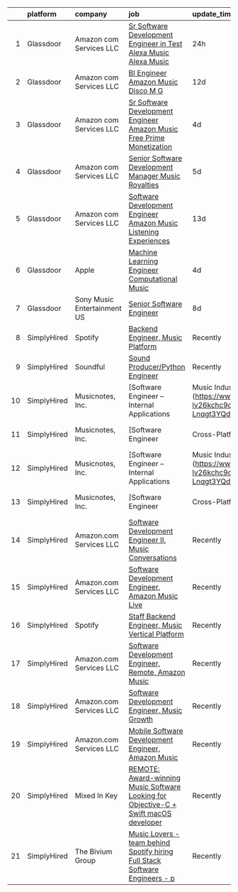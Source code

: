

|    | platform    | company                     | job                                                                                                                                                                                                                                                                                                                                         | update_time   | location                |
|---:|:------------|:----------------------------|:--------------------------------------------------------------------------------------------------------------------------------------------------------------------------------------------------------------------------------------------------------------------------------------------------------------------------------------------|:--------------|:------------------------|
|  1 | Glassdoor   | Amazon com Services LLC     | [Sr  Software Development Engineer in Test  Alexa Music  Alexa Music](https://www.glassdoor.com/partner/jobListing.htm?pos=102&ao=1136043&s=58&guid=0000018316dc3c8c9edfb9bcd64e3b8e&src=GD_JOB_AD&t=SR&vt=w&cs=1_a11fe0e2&cb=1662535875897&jobListingId=1008120965542&jrtk=3-0-1gcbdof5ujoq5801-1gcbdof6fii0t800-624c22d8b796a30c-)        | 24h           | Bellevue, WA            |
|  2 | Glassdoor   | Amazon com Services LLC     | [BI Engineer  Amazon Music  Disco M G](https://www.glassdoor.com/partner/jobListing.htm?pos=103&ao=1136043&s=58&guid=0000018316dc3c8c9edfb9bcd64e3b8e&src=GD_JOB_AD&t=SR&vt=w&cs=1_871606a8&cb=1662535875897&jobListingId=1008094524132&jrtk=3-0-1gcbdof5ujoq5801-1gcbdof6fii0t800-3310bf924143c91b-)                                       | 12d           | New York, NY            |
|  3 | Glassdoor   | Amazon com Services LLC     | [Sr  Software Development Engineer   Amazon Music Free   Prime Monetization](https://www.glassdoor.com/partner/jobListing.htm?pos=104&ao=1136043&s=58&guid=0000018316dc3c8c9edfb9bcd64e3b8e&src=GD_JOB_AD&t=SR&vt=w&cs=1_122924ea&cb=1662535875897&jobListingId=1008114645061&jrtk=3-0-1gcbdof5ujoq5801-1gcbdof6fii0t800-8cbb3d7f915d7c7e-) | 4d            | North Carolina          |
|  4 | Glassdoor   | Amazon com Services LLC     | [Senior Software Development Manager  Music Royalties](https://www.glassdoor.com/partner/jobListing.htm?pos=106&ao=1136043&s=58&guid=0000018316dc3c8c9edfb9bcd64e3b8e&src=GD_JOB_AD&t=SR&vt=w&cs=1_ca4fefec&cb=1662535875897&jobListingId=1008111672177&jrtk=3-0-1gcbdof5ujoq5801-1gcbdof6fii0t800-ceb791d4a6054583-)                       | 5d            | San Francisco, CA       |
|  5 | Glassdoor   | Amazon com Services LLC     | [Software Development Engineer  Amazon Music   Listening Experiences](https://www.glassdoor.com/partner/jobListing.htm?pos=107&ao=1136043&s=58&guid=0000018316dc3c8c9edfb9bcd64e3b8e&src=GD_JOB_AD&t=SR&vt=w&cs=1_d741c66f&cb=1662535875897&jobListingId=1008091797909&jrtk=3-0-1gcbdof5ujoq5801-1gcbdof6fii0t800-9345d87ca68893f1-)        | 13d           | United States           |
|  6 | Glassdoor   | Apple                       | [Machine Learning Engineer  Computational Music](https://www.glassdoor.com/partner/jobListing.htm?pos=101&ao=1136043&s=58&guid=0000018316dc3c8c9edfb9bcd64e3b8e&src=GD_JOB_AD&t=SR&vt=w&cs=1_b23c48ca&cb=1662535875897&jobListingId=1008115196637&jrtk=3-0-1gcbdof5ujoq5801-1gcbdof6fii0t800-fcd6d69c546b4832-)                             | 4d            | Portland, OR            |
|  7 | Glassdoor   | Sony Music Entertainment US | [Senior Software Engineer](https://www.glassdoor.com/partner/jobListing.htm?pos=105&ao=1136043&s=58&guid=0000018316dc3c8c9edfb9bcd64e3b8e&src=GD_JOB_AD&t=SR&vt=w&ea=1&cs=1_08799bac&cb=1662535875897&jobListingId=1008101856547&jrtk=3-0-1gcbdof5ujoq5801-1gcbdof6fii0t800-6b457d7baf396945-)                                              | 8d            | New York, NY            |
|  8 | SimplyHired | Spotify                     | [Backend Engineer, Music Platform](https://www.simplyhired.com/job/nIPyRdTB5ftG7eqSVZz9088FURn9aCXFybWlDF9QQIgoOCayNLOirw?q=music+developer)                                                                                                                                                                                                | Recently      | New York, NY            |
|  9 | SimplyHired | Soundful                    | [Sound Producer/Python Engineer](https://www.simplyhired.com/job/fKwTfqRWVzhZJJT6yoybTUB5_pL76wxlddnu6kqy2_naoU7JVaHVBQ?q=music+developer)                                                                                                                                                                                                  | Recently      | Remote                  |
| 10 | SimplyHired | Musicnotes, Inc.            | [Software Engineer – Internal Applications | Music Industry](https://www.simplyhired.com/job/CJj4BR8cQSu-lv26kchc9c99R6mB050UHH-Lnqgt3YQdfFX2vFlL3A?q=music+developer)                                                                                                                                                                      | Recently      | Remote                  |
| 11 | SimplyHired | Musicnotes, Inc.            | [Software Engineer | Cross-Platform Apps | Music Industry](https://www.simplyhired.com/job/k8E4fg8SWWqgvPsk4kBA2CqJDhhUZAmYysUfvRGHibz7cVQEY9wzyw?q=music+developer)                                                                                                                                                                        | Recently      | Remote                  |
| 12 | SimplyHired | Musicnotes, Inc.            | [Software Engineer – Internal Applications | Music Industry](https://www.simplyhired.com/job/CJj4BR8cQSu-lv26kchc9c99R6mB050UHH-Lnqgt3YQdfFX2vFlL3A?q=music+developer)                                                                                                                                                                      | Recently      | Remote                  |
| 13 | SimplyHired | Musicnotes, Inc.            | [Software Engineer | Cross-Platform Apps | Music Industry](https://www.simplyhired.com/job/k8E4fg8SWWqgvPsk4kBA2CqJDhhUZAmYysUfvRGHibz7cVQEY9wzyw?q=music+developer)                                                                                                                                                                        | Recently      | Remote                  |
| 14 | SimplyHired | Amazon.com Services LLC     | [Software Development Engineer II, Music Conversations](https://www.simplyhired.com/job/h4iB9JDsrRS0MFS4ACNLVcwn_Vb7N-eaPxzYnpX1Pe8shwIi5oLk3w?q=music+developer)                                                                                                                                                                           | Recently      | Seattle, WA             |
| 15 | SimplyHired | Amazon.com Services LLC     | [Software Development Engineer, Amazon Music Live](https://www.simplyhired.com/job/mpgzgT6r885fjDF9t9oYbhMiUPQvAME3CQopjyPobkAI9WLjTXZnMg?q=music+developer)                                                                                                                                                                                | Recently      | Remote +1 location      |
| 16 | SimplyHired | Spotify                     | [Staff Backend Engineer, Music Vertical Platform](https://www.simplyhired.com/job/IoeV8PhqQ8PehTU7Rg2O45miuItnF7VkpUdLR53SuAcgR8FYosIUVA?q=music+developer)                                                                                                                                                                                 | Recently      | New York, NY            |
| 17 | SimplyHired | Amazon.com Services LLC     | [Software Development Engineer, Remote, Amazon Music](https://www.simplyhired.com/job/DFx7eUZkOpVFlTQW18GVv7kNSVfm7M4_BxOiz0Jm2j7JJqZC6ubsEQ?q=music+developer)                                                                                                                                                                             | Recently      | Remote +6 locations     |
| 18 | SimplyHired | Amazon.com Services LLC     | [Software Development Engineer, Music Growth](https://www.simplyhired.com/job/zZLbArzNTyZYDFNnGSuPF6mMnM3jPj2n3n5Yus6xn-lYJgGEIXDayg?q=music+developer)                                                                                                                                                                                     | Recently      | Seattle, WA +1 location |
| 19 | SimplyHired | Amazon.com Services LLC     | [Mobile Software Development Engineer, Amazon Music](https://www.simplyhired.com/job/qpZ7cPNrZcyH3y7ATHRbNq2zJe1qRN6fP1y5rWh5cHJ7dL64YkvgZw?q=music+developer)                                                                                                                                                                              | Recently      | Remote +3 locations     |
| 20 | SimplyHired | Mixed In Key                | [REMOTE: Award-winning Music Software Looking for Objective-C + Swift macOS developer](https://www.simplyhired.com/job/hp01aCVdwM9hovpsfWt-nTSQSiUrrYDI2aQZ3w5x5T-YN0cNGt-cJw?q=music+developer)                                                                                                                                            | Recently      | Miami, FL               |
| 21 | SimplyHired | The Bivium Group            | [Music Lovers - team behind Spotify hiring Full Stack Software Engineers - p](https://www.simplyhired.com/job/xwPIhzuTN5QU7HiZUxxulf6NVWJJFVEgQggMHrjRfTQugyKoDq1S5w?q=music+developer)                                                                                                                                                     | Recently      | Boston, MA              |